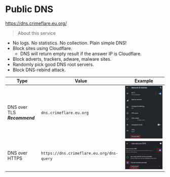 # Public DNS


https://dns.crimeflare.eu.org/


> About this service

- No logs. No statistics. No collection. Plain simple DNS!
- Block sites using Cloudflare.
  - DNS will return empty result if the answer IP is Cloudflare.
- Block adverts, trackers, adware, malware sites.
- Randomly pick good DNS root servers.
- Block DNS-rebind attack.


| Type | Value | Example |
| --- | --- | --- |
| DNS over TLS<br>**_Recommend_** | `dns.crimeflare.eu.org` | ![](../image/dnsset-dot.jpg) |
| DNS over HTTPS | `https://dns.crimeflare.eu.org/dns-query` | ![](../image/dnsset-doh.jpg) |
